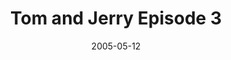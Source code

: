 ---
title: "Tom and Jerry Episode 3"
developer: "Denki"
brand: "Cartoon Network"
menu: "Cartoon Network/Tom and Jerry/Tom and Jerry Episode 3/ModeSelect.jpg"
gameplay: "Cartoon Network/Tom and Jerry/Tom and Jerry Episode 3/Play002Outside.jpg"
archived: "2023-09-30"
date: "2005-05-12"
levels: "none"
scores:
  sort: score
  reverse: true
  filter: "item.game == page.slug"
links:
  - title: Play
    url: "http://denki.co.uk/sky/tj3/app.html"
---